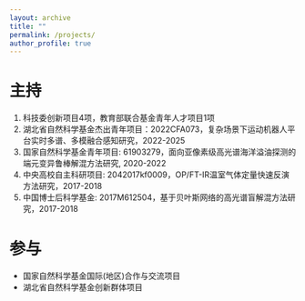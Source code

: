 ```yaml
---
layout: archive
title: ""
permalink: /projects/
author_profile: true
---
```



# 主持

1. 科技委创新项目4项，教育部联合基金青年人才项目1项
1. 湖北省自然科学基金杰出青年项目：2022CFA073，复杂场景下运动机器人平台实时多谱、多模融合感知研究，2022-2025
5. 国家自然科学基金青年项目: 61903279，面向亚像素级高光谱海洋溢油探测的端元变异鲁棒解混方法研究, 2020-2022
6. 中央高校自主科研项目: 2042017kf0009，OP/FT-IR温室气体定量快速反演方法研究，2017-2018
7. 中国博士后科学基金: 2017M612504，基于贝叶斯网络的高光谱盲解混方法研究，2017-2018



<!-- 1. 军委科技委: **关键技术，2022-2023，100万
1. 军委科技委: **技术研究，2019-2020，100万
2. 军委科技委: **技术研究，2017-2018，50万
3. 军委科技委: **技术，2018-2019，40万
4. 装备预研教育部联合基金青年人才项目: **技术，2018-2020，80万
-->



# 参与

<!--* 多项军委科技委创新特区，装备发展部预研项目
* 装备预研教育部联合基金（创新团队）项目-->


* 国家自然科学基金国际(地区)合作与交流项目
* 湖北省自然科学基金创新群体项目